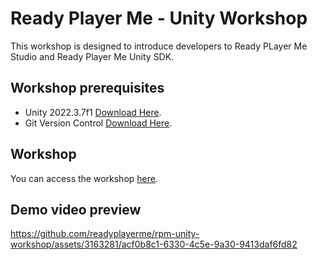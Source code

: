 # Ready Player Me - Unity Workshop
This workshop is designed to introduce developers to Ready PLayer Me Studio and Ready Player Me Unity SDK.

## Workshop prerequisites
- Unity 2022.3.7f1 [Download Here](https://unity.com/releases/editor/qa/lts-releases).
- Git Version Control [Download Here](https://git-scm.com).

## Workshop 
You can access the workshop [here](https://readyplayerme.github.io/rpm-developer-workshops/2023/07/10/rpm-unity-sdk-workshop). 

## Demo video preview 
https://github.com/readyplayerme/rpm-unity-workshop/assets/3163281/acf0b8c1-6330-4c5e-9a30-9413daf6fd82
